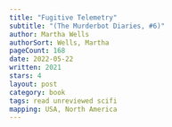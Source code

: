 ```yaml
---
title: "Fugitive Telemetry"
subtitle: "(The Murderbot Diaries, #6)"
author: Martha Wells
authorSort: Wells, Martha
pageCount: 168
date: 2022-05-22
written: 2021
stars: 4
layout: post
category: book
tags: read unreviewed scifi
mapping: USA, North America
---
```

